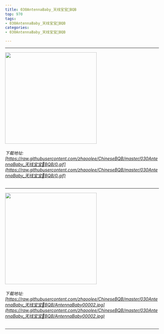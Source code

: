 ```yaml
---
title: 030AntennaBaby_天线宝宝👶BQB
top: 970
tags:
- 030AntennaBaby_天线宝宝👶BQB
categories:
- 030AntennaBaby_天线宝宝👶BQB

---
```


------

<!-- more -->

<img height='300px' style='height:300px;' src=https://raw.githubusercontent.com/zhaoolee/ChineseBQB/master/030AntennaBaby_天线宝宝👶BQB/0.gif /><br/><h6>下载地址:[https://raw.githubusercontent.com/zhaoolee/ChineseBQB/master/030AntennaBaby_天线宝宝👶BQB/0.gif](https://raw.githubusercontent.com/zhaoolee/ChineseBQB/master/030AntennaBaby_天线宝宝👶BQB/0.gif)</h6><hr/><img height='300px' style='height:300px;' src=https://raw.githubusercontent.com/zhaoolee/ChineseBQB/master/030AntennaBaby_天线宝宝👶BQB/AntennaBaby00002.jpg /><br/><h6>下载地址:[https://raw.githubusercontent.com/zhaoolee/ChineseBQB/master/030AntennaBaby_天线宝宝👶BQB/AntennaBaby00002.jpg](https://raw.githubusercontent.com/zhaoolee/ChineseBQB/master/030AntennaBaby_天线宝宝👶BQB/AntennaBaby00002.jpg)</h6><hr/>